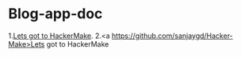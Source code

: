 # Blog-app-doc

1.[Lets got to HackerMake](https://github.com/sanjaygd/Hacker-Make).
2.<a https://github.com/sanjaygd/Hacker-Make>Lets got to HackerMake</a></br>

